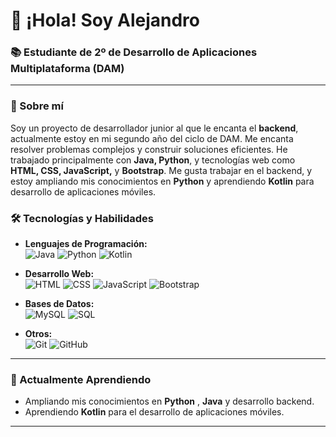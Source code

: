 # 👋 ¡Hola! Soy Alejandro 

### 📚 Estudiante de 2º de Desarrollo de Aplicaciones Multiplataforma (DAM)

---

### 🚀 Sobre mí

Soy un proyecto de desarrollador junior al que le encanta el **backend**, actualmente estoy en mi segundo año del ciclo de DAM. Me encanta resolver problemas complejos y construir soluciones eficientes. He trabajado principalmente con **Java, Python**, y tecnologías web como **HTML, CSS, JavaScript,** y **Bootstrap**. Me gusta trabajar en el backend, y estoy ampliando mis conocimientos en **Python** y aprendiendo **Kotlin** para desarrollo de aplicaciones móviles.

### 🛠️ Tecnologías y Habilidades

- **Lenguajes de Programación:**  
  ![Java](https://img.shields.io/badge/-Java-007396?logo=java&logoColor=white&style=for-the-badge) 
  ![Python](https://img.shields.io/badge/-Python-3776AB?logo=python&logoColor=white&style=for-the-badge) 
  ![Kotlin](https://img.shields.io/badge/-Kotlin-0095D5?logo=kotlin&logoColor=white&style=for-the-badge) 

- **Desarrollo Web:**  
  ![HTML](https://img.shields.io/badge/-HTML5-E34F26?logo=html5&logoColor=white&style=for-the-badge) 
  ![CSS](https://img.shields.io/badge/-CSS3-1572B6?logo=css3&logoColor=white&style=for-the-badge) 
  ![JavaScript](https://img.shields.io/badge/-JavaScript-F7DF1E?logo=javascript&logoColor=black&style=for-the-badge) 
  ![Bootstrap](https://img.shields.io/badge/-Bootstrap-7952B3?logo=bootstrap&logoColor=white&style=for-the-badge) 

- **Bases de Datos:**  
  ![MySQL](https://img.shields.io/badge/-MySQL-4479A1?logo=mysql&logoColor=white&style=for-the-badge) 
  ![SQL](https://img.shields.io/badge/-SQL-CC2927?logo=microsoft-sql-server&logoColor=white&style=for-the-badge) 

- **Otros:**  
  ![Git](https://img.shields.io/badge/-Git-F05032?logo=git&logoColor=white&style=for-the-badge) 
  ![GitHub](https://img.shields.io/badge/-GitHub-181717?logo=github&logoColor=white&style=for-the-badge) 

---

<!-- ### 📈 Estadísticas de GitHub

![GitHub stats](https://github-readme-stats.vercel.app/api?username=AlejandroRuF&show_icons=true&theme=radical)

---
-->
### 🌱 Actualmente Aprendiendo

- Ampliando mis conocimientos en **Python** , **Java** y desarrollo backend.
- Aprendiendo **Kotlin** para el desarrollo de aplicaciones móviles.

---
